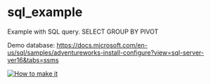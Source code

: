 # sql_example

Example with SQL query.
SELECT 
GROUP BY
PIVOT

Demo database:
https://docs.microsoft.com/en-us/sql/samples/adventureworks-install-configure?view=sql-server-ver16&tabs=ssms

[![How to make it](https://img.youtube.com/vi/nFx6sSdDnS4/0.jpg)](https://www.youtube.com/watch?v=nFx6sSdDnS4)
